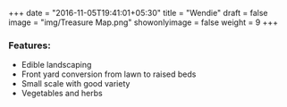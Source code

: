 +++
date = "2016-11-05T19:41:01+05:30"
title = "Wendie"
draft = false
image = "img/Treasure Map.png"
showonlyimage = false
weight = 9
+++

<!--more-->
<h3>Features:</h3>
<ul>
    <li>Edible landscaping</li>
    <li>Front yard conversion from lawn to raised beds</li>
    <li>Small scale with good variety</li>
    <li>Vegetables and herbs</li>
</ul>